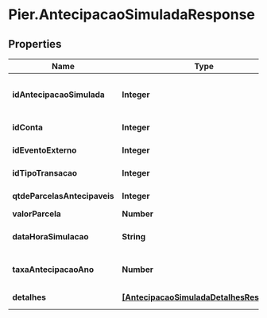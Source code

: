 # Pier.AntecipacaoSimuladaResponse

## Properties
Name | Type | Description | Notes
------------ | ------------- | ------------- | -------------
**idAntecipacaoSimulada** | **Integer** | C\u00C3\u00B3digo identificador da simula\u00C3\u00A7\u00C3\u00A3o de antecipa\u00C3\u00A7\u00C3\u00A3o. | [optional] 
**idConta** | **Integer** | C\u00C3\u00B3digo identificador da conta. | [optional] 
**idEventoExterno** | **Integer** | C\u00C3\u00B3digo identificador do evento. | [optional] 
**idTipoTransacao** | **Integer** | C\u00C3\u00B3digo identificador do tipo do evento. | [optional] 
**qtdeParcelasAntecipaveis** | **Integer** | Quantidade de parcelas antecip\u00C3\u00A1veis. | [optional] 
**valorParcela** | **Number** | Valor da parcela. | [optional] 
**dataHoraSimulacao** | **String** | Data e hora em que a simula\u00C3\u00A7\u00C3\u00A3o foi feita. | [optional] 
**taxaAntecipacaoAno** | **Number** | Taxa de antecipa\u00C3\u00A7\u00C3\u00A3o aplicada (ao ano). | [optional] 
**detalhes** | [**[AntecipacaoSimuladaDetalhesResponse]**](AntecipacaoSimuladaDetalhesResponse.md) | Detalhes da simula\u00C3\u00A7\u00C3\u00A3o. | [optional] 


